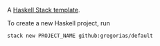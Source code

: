 A [Haskell Stack template](https://github.com/commercialhaskell/stack-templates).

To create a new Haskell project, run

```bash
stack new PROJECT_NAME github:gregorias/default
```

